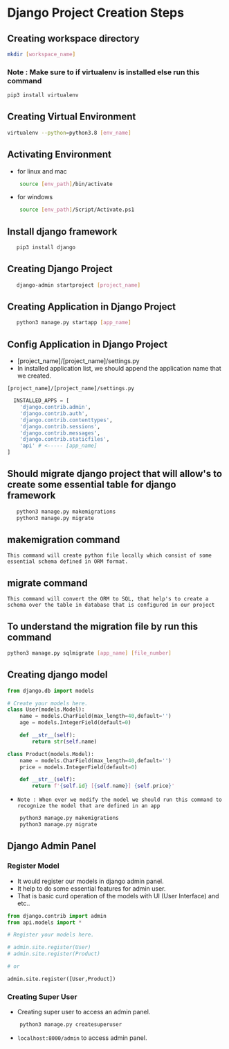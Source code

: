 # Django Project Creation Steps

## **Creating workspace directory**

```bash
mkdir [workspace_name]
```

### Note : Make sure to if virtualenv is installed else run this command

```bash
pip3 install virtualenv
```

## **Creating Virtual Environment**

```bash
virtualenv --python=python3.8 [env_name]
```

## **Activating Environment**

- for linux and mac

```bash
    source [env_path]/bin/activate
```

- for windows

```bash
    source [env_path]/Script/Activate.ps1
```

## **Install django framework**

```bash
   pip3 install django
```

## **Creating Django Project**

```bash
   django-admin startproject [project_name]
```

## **Creating Application in Django Project**

```bash
   python3 manage.py startapp [app_name]
```

## __Config Application in Django Project__

* [project_name]/[project_name]/settings.py
* In installed application list, we should append the application name that we created.

`[project_name]/[project_name]/settings.py`

```python
  INSTALLED_APPS = [
    'django.contrib.admin',
    'django.contrib.auth',
    'django.contrib.contenttypes',
    'django.contrib.sessions',
    'django.contrib.messages',
    'django.contrib.staticfiles',
    'api' # <----- [app_name]
]
```

## __Should migrate django project that will allow's to create some essential table for django framework__ 

```bash
   python3 manage.py makemigrations
   python3 manage.py migrate
```

## __makemigration__ command

`This command will create python file locally which consist of some essential schema defined in ORM format.`


## __migrate__ command

`This command will convert the ORM to SQL, that help's to create a schema over the table in database that is configured in our project`

## __To understand the migration file by run this command__

```bash
python3 manage.py sqlmigrate [app_name] [file_number]
```

## __Creating django model__


```python
from django.db import models

# Create your models here.
class User(models.Model):
    name = models.CharField(max_length=40,default='')
    age = models.IntegerField(default=0)

    def __str__(self):
        return str(self.name)

class Product(models.Model):
    name = models.CharField(max_length=40,default='')
    price = models.IntegerField(default=0)

    def __str__(self):
        return f'{self.id} [{self.name}] {self.price}'
```

- `Note : When ever we modify the model we should run this command to recognize the model that are defined in an app`

```bash
    python3 manage.py makemigrations
    python3 manage.py migrate
```

## __Django Admin Panel__

### __Register Model__

- It would register our models in django admin panel. 
- It help to do some essential features for admin user.
- That is basic curd operation of the models with UI (User Interface) and etc..


```python
from django.contrib import admin
from api.models import *

# Register your models here.

# admin.site.register(User)
# admin.site.register(Product)

# or

admin.site.register([User,Product])
```

### __Creating Super User__

- Creating super user to access an admin panel.


```bash
    python3 manage.py createsuperuser
```

- `localhost:8000/admin` to access admin panel.